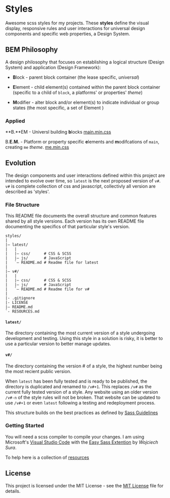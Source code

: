 # Styles 
Awesome scss styles for my projects. These **styles** define the visual display, responsive rules and user interactions for universal design components and specific web properties, a Design System.

## BEM Philosophy
A design philosophy that focuses on establishing a logical structure (Design System) and application (Design Framework):

* **B**lock    - parent block container (the lease specific, _universal_)

* **E**lement  - child element(s) contained within the parent block container (specific to a child of `block`, a platforms' or properties' _theme_)

* **M**odifier - alter block and/or element(s) to indicate individual or group states (the most specific, a set of Element )

### Applied

**B.**EM - Universl building **b**locks
[main.min.css](https://min.gitcdn.link/repo/scudderstevens/styles/master/latest/css/main.min.css "universal building blocks")

B.**E.M.** - Platform or property specific **e**lements and **m**odifcations of `main`, creating `me` _theme_.
[me.min.css](https://min.gitcdn.link/repo/scudderstevens/styles/master/latest/css/themes/me.min.css "scudderstevens.me")

## Evolution
The design components and user interactions defined within this project are intended to evolve over time, so `latest` is the next proposed version of `v#`. `v#` is complete collection of css and javascript, collectivly all version are described as 'styles'.

### File Structure
This README file documents the overall structure and common features shared by all style versions. Each version has its own README file documenting the specifics of that particular style's version.

~~~
styles/
|
|– latest/
|   |
|   |– css/      # CSS & SCSS
|   |– js/       # JavaScript
|   `– README.md # Readme file for latest
|
|– v#/
|   |
|   |– css/      # CSS & SCSS
|   |– js/       # JavaScript
|   `– README.md # Readme file for v#
|
|- .gitignore
|- LICENSE
|– README.md
`- RESOURCES.md
~~~

#### `latest/`
The directory containing the most current version of a style undergoing development and testing. Using this style in a solution is risky, it is better to use a particular version to better manage updates.

#### `v#/`
The directory containing the version # of a style, the highest number being the most recient public version.

When `latest` has been fully tested and is ready to be published, the directory is duplicated and renamed to `/v#+1`. This replaces `/v#` as the current fully tested version of a style. Any website using an older version `/v#-n` of the style rules will not be broken. That website can be updated to use `/v#+1` or even `latest` following a testing and redeployment process.

This structure builds on the best practices as defined by [Sass Guidelines](https://sass-guidelin.es/#architecture)

### Getting Started
You will need a scss compiler to compile your changes. I am using Microsoft's [Visual Studio Code](https://code.visualstudio.com/) with the [Easy Sass Extention](https://marketplace.visualstudio.com/items?itemName=spook.easysass) by *Wojciech Sura*.

To help here is a collection of [resources](./RESOURCES.md)

## License
This project is licensed under the MIT License - see the [MIT License](./LICENSE) file for details.